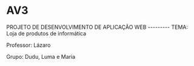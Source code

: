 # AV3
PROJETO DE DESENVOLVIMENTO DE APLICAÇÃO WEB --------- TEMA: Loja de produtos de informática

Professor: Lázaro

Grupo: Dudu, Luma e Maria 
